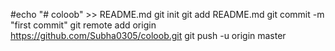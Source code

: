 #echo "# coloob" >> README.md
git init
git add README.md
git commit -m "first commit"
git remote add origin https://github.com/Subha0305/coloob.git
git push -u origin master
